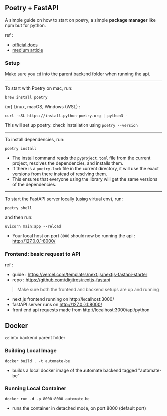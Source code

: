 ## Poetry + FastAPI

A simple guide on how to start on poetry, a simple **package manager** like npm but for python.

ref : 
- [official docs](https://python-poetry.org/docs/)
- [medium article](https://medium.com/@caetanoog/start-your-first-fastapi-server-with-poetry-in-10-minutes-fef90e9604d9)

### Setup

Make sure you `cd` into the parent backend folder when running the api. 

-----------------------------------------

To start with Poetry on mac, run:

`brew install poetry`

(or) Linux, macOS, Windows (WSL) :

`curl -sSL https://install.python-poetry.org | python3 -`

This will set up poetry. check installation using `poetry --version`

------------------------------------------

To install dependencies, run:

`poetry install`

- The install command reads the `pyproject.toml` file from the current project, resolves the dependencies, and installs them.
- If there is a `poetry.lock` file in the current directory, it will use the exact versions from there instead of resolving them. 
- This ensures that everyone using the library will get the same versions of the dependencies.

------------------------------------------


To start the FastAPI server locally (using virtual env), run:

`poetry shell`

and then run:

`uvicorn main:app --reload`

- Your local host on port `8000` should now be running the api : http://127.0.0.1:8000/

### Frontend: basic request to API

ref : 
- guide : https://vercel.com/templates/next.js/nextjs-fastapi-starter
- repo : https://github.com/digitros/nextjs-fastapi

 > Make sure both the frontend and backend setups are up and running

- next.js frontend running on http://localhost:3000/  
- fastAPI server runs on http://127.0.0.1:8000/ 
- front end api requests made from http://localhost:3000/api/python

## Docker

`cd` into backend parent folder

### Building Local Image

`docker build . -t automate-be`

- builds a local docker image of the automate backend tagged "automate-be"

### Running Local Container

`docker run -d -p 8000:8000 automate-be`

- runs the container in detached mode, on port 8000 (default port)